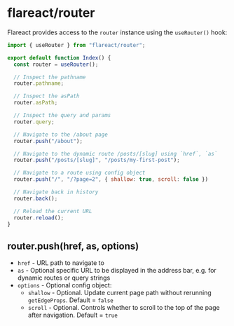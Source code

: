 # flareact/router

Flareact provides access to the `router` instance using the `useRouter()` hook:

```js
import { useRouter } from "flareact/router";

export default function Index() {
  const router = useRouter();

  // Inspect the pathname
  router.pathname;

  // Inspect the asPath
  router.asPath;

  // Inspect the query and params
  router.query;

  // Navigate to the /about page
  router.push("/about");

  // Navigate to the dynamic route /posts/[slug] using `href`, `as`
  router.push("/posts/[slug]", "/posts/my-first-post");

  // Navigate to a route using config object
  router.push("/", "/?page=2", { shallow: true, scroll: false })

  // Navigate back in history
  router.back();

  // Reload the current URL
  router.reload();
}
```

## router.push(href, as, options)

* `href` -  URL path to navigate to
* `as` - Optional specific URL to be displayed in the address bar, e.g. for dynamic routes or query strings
* `options` - Optional config object:
    * `shallow` - Optional. Update current page path without rerunning `getEdgeProps`. Default = `false`
    * `scroll` - Optional. Controls whether to scroll to the top of the page after navigation. Default = `true`